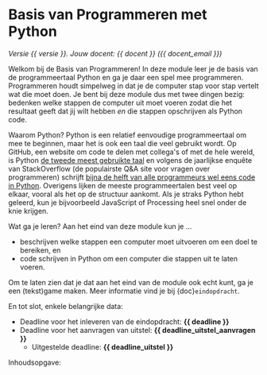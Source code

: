 # Basis van Programmeren met Python

<!-- Deze regel niet wijzigen! -->
*Versie {{ versie }}. Jouw docent: {{ docent }} ({{ docent_email }})*

Welkom bij de Basis van Programmeren! In deze module leer je de basis van de programmeertaal Python en ga je daar een spel mee programmeren. Programmeren houdt simpelweg in dat je de computer stap voor stap vertelt wat die moet doen. Je bent bij deze module dus met twee dingen bezig: bedenken welke stappen de computer uit moet voeren zodat die het resultaat geeft dat jij wilt hebben *en* die stappen opschrijven als Python code.

Waarom Python? Python is een relatief eenvoudige programmeertaal om mee te beginnen, maar het is ook een taal die veel gebruikt wordt. Op GitHub, een website om code te delen met collega's of met de hele wereld, is Python [de tweede meest gebruikte taal](https://octoverse.github.com/2022/top-programming-languages) en volgens de jaarlijkse enquête van StackOverflow (de populairste Q&A site voor vragen over programmeren) schrijft [bijna de helft van alle programmeurs wel eens code in Python](https://survey.stackoverflow.co/2023/#most-popular-technologies-language). Overigens lijken de meeste programmeertalen best veel op elkaar, vooral als het op de structuur aankomt. Als je straks Python hebt geleerd, kun je bijvoorbeeld JavaScript of Processing heel snel onder de knie krijgen.

Wat ga je leren? Aan het eind van deze module kun je ...

- beschrijven welke stappen een computer moet uitvoeren om een doel te bereiken, en
- code schrijven in Python om een computer die stappen uit te laten voeren.

Om te laten zien dat je dat aan het eind van de module ook echt kunt, ga je een (tekst)game maken. Meer informatie vind je bij {doc}`eindopdracht`.

En tot slot, enkele belangrijke data:

- Deadline voor het inleveren van de eindopdracht: **{{ deadline }}**
- Deadline voor het aanvragen van uitstel: **{{ deadline_uitstel_aanvragen }}**
  - Uitgestelde deadline: **{{ deadline_uitstel }}**

Inhoudsopgave:

```{tableofcontents}
```
